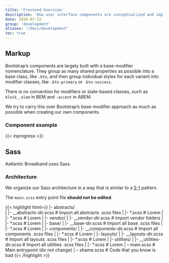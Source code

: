```yaml
---
title: 'Frontend Overview'
description: 'How user interface components are conceptualized and implemented.'
date: 2020-07-22
group: 'development'
aliases: "/docs/development"
toc: true
---
```


## Markup

Bootstrap’s components are largely built with a base-modifier nomenclature. They group as many shared properties as possible into a base class, like `.btn`, and then group individual styles for each variant into modifier classes, like `.btn-primary` or `.btn-success`.

There is no convention for modifiers or state-based classes, such as `block__elem` in BEM and `-accent` in ABEM.

We try to carry this over Bootstrap’s base-modifier approach as much as possible when creating our own components.

### Component example

{{< inprogress >}}

## Sass
Aatlantic Broadband uses Sass.

### Architecture

We organize our Sass architecture in a way that is similar to a [5-1](https://matthewelsom.com/blog/simple-scss-playbook.html) pattern.

The `main.scss` entry point file **should not be edited**.

{{< highlight html>}}
|- abstracts/                   
|	|- __abstracts-dir.scss     # Import all abstracts .scss files
|	|- *.scss                   # Lorem
|	|- *.scss                   # Lorem
|
|- vendor/
|	|- __vendor-dir.scss        # Import vendor folders
|	|- *.scss                   # Lorem
|
|- base/
|	|- __base-dir.scss          # Import all base .scss files
|	|- *.scss                   # Lorem
|
|- components/
|	|- __components-dir.scss    # Import all components .scss files
|	|- *.scss                   # Lorem
|
|- layouts/
|	|- __layouts-dir.scss       # Import all layouts .scss files
|	|- *.scss                   # Lorem
|
|- utilities/
|	|- __utilities-dir.scss     # Import all utilities .scss files
|	|- *.scss                   # Lorem
|
– main.scss                         # Main entrypoint (do not change)
|
– shame.scss                        # Code that you know is bad
{{< /highlight >}}

